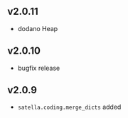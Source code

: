 
## v2.0.11

* dodano Heap

## v2.0.10

* bugfix release

## v2.0.9

* `satella.coding.merge_dicts` added
